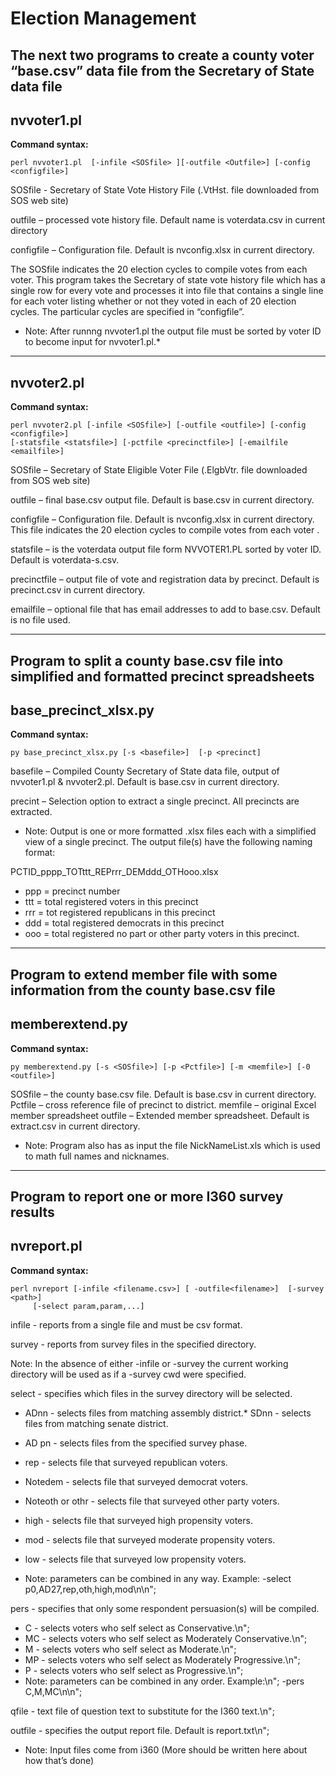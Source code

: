 # Election Management

## The next two programs to create a county voter “base.csv” data file from the Secretary of State data file

## nvvoter1.pl

**Command syntax:**

    perl nvvoter1.pl  [-infile <SOSfile> ][-outfile <Outfile>] [-config <configfile>]

 SOSfile  - Secretary of State Vote History File (.VtHst. file downloaded from SOS web site)

 outfile – processed  vote history file.  Default name is voterdata.csv  in current directory

 configfile – Configuration file.  Default is nvconfig.xlsx  in current directory.

The SOSfile indicates the 20 election cycles to compile votes from each voter. This program takes the Secretary of state vote history file which has a single row for every vote and processes it into file that contains a single line for each voter listing whether or not they voted in each of 20 election cycles. The particular cycles are specified in “configfile”.

* Note:  After runnng nvvoter1.pl  the output file must be sorted by voter ID to become input for nvvoter1.pl.*

---

## nvvoter2.pl

**Command syntax:**

    perl nvvoter2.pl [-infile <SOSfile>] [-outfile <outfile>] [-config <configfile>]
    [-statsfile <statsfile>] [-pctfile <precinctfile>] [-emailfile <emailfile>]

SOSfile – Secretary of State Eligible Voter File (.ElgbVtr. file downloaded from SOS web site)

outfile – final base.csv output file. Default is base.csv in current directory.

configfile – Configuration file.  Default is nvconfig.xlsx  in current directory.
This file indicates the 20 election cycles to compile votes  from each voter .

statsfile – is the voterdata output file form NVVOTER1.PL  sorted by voter ID. Default is voterdata-s.csv.

precinctfile – output file of vote and registration data by precinct. Default is precinct.csv in current directory.

emailfile – optional file that has email addresses to add to base.csv.  Default is no file used.

---

## Program to split a county base.csv file into simplified and formatted precinct spreadsheets

## base_precinct_xlsx.py

**Command syntax:**

    py base_precinct_xlsx.py [-s <basefile>]  [-p <precinct]

basefile – Compiled County Secretary of State data file, output of nvvoter1.pl & nvvoter2.pl. Default is base.csv in current directory.

precint – Selection option to extract a single precinct.   All precincts are extracted.

* Note: Output is one or more formatted .xlsx files each with a simplified view of a single precinct.  The output file(s) have the following naming format:

PCTID_pppp_TOTttt_REPrrr_DEMddd_OTHooo.xlsx

* ppp = precinct number
* ttt = total registered voters in this precinct
* rrr = tot registered republicans in this precinct
* ddd = total registered democrats in this precinct
* ooo = total registered no part or other party voters in this precinct.

---

## Program to extend member file with some information from the county base.csv file

## memberextend.py

**Command syntax:**

    py memberextend.py [-s <SOSfile>] [-p <Pctfile>] [-m <memfile>] [-0 <outfile>]

 SOSfile – the county base.csv file. Default is base.csv in current directory.
 Pctfile – cross reference file of precinct to district.
 memfile – original Excel member spreadsheet
 outfile – Extended member spreadsheet.  Default is extract.csv in current directory.
  
* Note: Program also has as input the file NickNameList.xls which is used to math full names and nicknames.

---

## Program to report one or more I360 survey results

## nvreport.pl

**Command syntax:**

    perl nvreport [-infile <filename.csv>] [ -outfile<filename>]  [-survey <path>]
         [-select param,param,...]

infile - reports from a single file and must be csv format.

survey - reports from survey files in the specified directory.

Note: In the absence of either -infile or -survey the current working directory  will be used as if a -survey cwd were specified.

select - specifies which files in the survey directory will be selected.

* ADnn - selects files from matching assembly district.* SDnn - selects files from matching senate district.
* AD   pn - selects files from the specified survey phase.
* rep - selects file that surveyed republican voters.
* Notedem - selects file that surveyed democrat voters.
* Noteoth or othr - selects file that surveyed other party voters.
* high - selects file that surveyed high propensity voters.
* mod - selects file that surveyed moderate propensity voters.
* low - selects file that surveyed low propensity voters.
  
* Note: parameters can be combined in any way. Example:
    -select p0,AD27,rep,oth,high,mod\n\n";

pers - specifies that only some respondent persuasion(s) will be compiled.

* C - selects voters who self select as Conservative.\n";
* MC - selects voters who self select as Moderately Conservative.\n";
* M - selects voters who self select as Moderate.\n";
* MP - selects voters who self select as Moderately Progressive.\n";
* P - selects voters who self select as Progressive.\n";
* Note: parameters can be combined in any order. Example:\n";
                    -pers C,M,MC\n\n";

qfile - text file of question text to substitute for the I360 text.\n";

outfile - specifies the output report file.  Default is report.txt\n";

* Note: Input files come from i360 (More should be written here about how that’s done)
